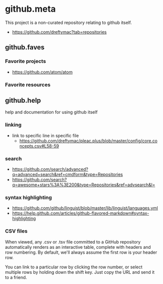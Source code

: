 # github.meta

This project is a non-curated repository relating to github itself.

* https://github.com/dreftymac?tab=repositories

## github.faves


### Favorite projects

* https://github.com/atom/atom

### Favorite resources


## github.help

help and documentation for using github itself

### linking
* link to specific line in specific file
    * https://github.com/dreftymac/pleac.plus/blob/master/config/core.concepts.csv#L58-59

### search

* https://github.com/search/advanced?q=advanced+search&ref=cmdform&type=Repositories
* https://github.com/search?q=awesome+stars%3A%3E200&type=Repositories&ref=advsearch&l=

### syntax highlighting

* https://github.com/github/linguist/blob/master/lib/linguist/languages.yml
* https://help.github.com/articles/github-flavored-markdown#syntax-highlighting

### CSV files

When viewed, any .csv or .tsv file committed to a GitHub repository automatically renders as an interactive table, complete with headers and row numbering. By default, we'll always assume the first row is your header row.

You can link to a particular row by clicking the row number, or select multiple rows by holding down the shift key. Just copy the URL and send it to a friend.

